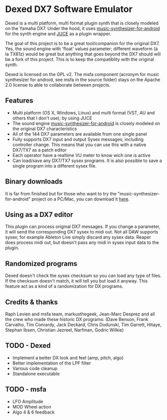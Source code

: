 Dexed DX7 Software Emulator
===========================

Dexed is a multi platform, multi format plugin synth that is closely modeled on the Yamaha DX7. 
Under the hood, it uses [music-synthesizer-for-android](https://code.google.com/p/music-synthesizer-for-android) 
for the synth engine and [JUCE](http://wwww.juce.com) as a plugin wrapper.

The goal of this project is to be a great tool/companion for the original DX7. Yes, the sound engine 
with 'float' values parameter; different waveform (à la TX81z) would be great but anything that 
goes beyond the DX7 should will be a fork of this project. This is to keep the compatiblity with
the original synth.

Dexed is licensed on the GPL v2. The msfa component (acronym for music synthesizer for android, see msfa 
in the source folder) stays on the Apache 2.0 license to able to collaborate between projects.

Features
--------
* Multi platform (OS X, Windows, Linux) and multi format (VST, AU and others that I don't use); by using JUCE
* The sound engine [music-synthesizer-for-android](https://code.google.com/p/music-synthesizer-for-android) is closely modeled on the original DX7 characteristics
* All of the 144 DX7 parameters are available from one single panel
* Fully supports DX7 input and output Sysex messages; including controller change. This means that you can use this with a native DX7/TX7 as a patch editor
* Each operator have a realtime VU meter to know wich one is active
* Can load/save any DX7/TX7 sysex programs. It is also possible to save a single program into a different sysex file.

Binary downloads
----------------
It is far from finished but for those who want to try the "music-synthesizer-for-android" project
on a PC/Mac, you can download it [here](http://le-son666.com/software/dexed).

Using as a DX7 editor
---------------------
This plugin can process original DX7 messages. If you change a parameter, it will send the 
corresponding DX7 sysex to midi out. Not all DAW supports sysex; for example
Ableton Live simply discard any sysex data. Reaper does process midi out, but doesn't pass any
midi in sysex input data to the plugin.

Randomized programs
-------------------
Dexed doesn't check the sysex checksum so you can load any type of files. If the checksum doesn't 
match, it will tell you but load it anyway. This feature act as a kind of a randomization 
for DX programs.

Credits & thanks
----------------
Raph Levien and msfa team, markusthegeek, Jean-Marc Desprez	and all the crew who made these historic
DX programs: (Dave Benson, Frank Carvalho, Tim Conrardy, Jack Deckard, Chris Dodunski, Tim Garrett, 
Hitaye, Stephan Ibsen, Christian Jezreel, Narfman, Godric Wilkie)

TODO - Dexed 
------------
* Implement a better DX look and feel (amp, pitch, algo)
* Better implementation of the LPF filter
* Various code cleanup
* Standalone executable

TODO - msfa
-----------
* LFO Amplitude
* MOD Wheel action
* Algo 4 & 6 feedback
